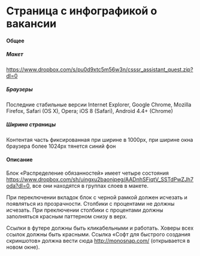 Страница с инфографикой о вакансии
=======================

#### Общее

##### Макет
https://www.dropbox.com/s/pu0d9xtc5m56w3n/csssr_assistant_quest.zip?dl=0
##### Браузеры 
Последние стабильные версии Internet Explorer, Google Chrome, Mozilla Firefox, Safari (OS X), Opera; iOS 8 (Safari), Android 4.4+ (Chrome)
##### Ширина страницы
Контентая часть фиксированная при ширине в 1000px, при ширине окна браузера более 1024px тянется синий фон
 
#### Описание
Блок «Распределение обязанностей» имеет четыре состояния https://www.dropbox.com/sh/uingxu2baonjpeg/AADnhSFiqtV_SSTdPwZJh7oda?dl=0, все они находятся в группах слоев в макете.



При переключении вкладок блок с черной рамкой должен исчезать и появляться из прозрачности. Столбики с процентами не должны исчезать. При преключении столбики с процентами должны заполняться красным паттерном снизу в верх.

Ссылки в футере должны быть кликабельными и работать. Ховеры всех ссылок должны быть красными. Ссылка «Софт для быстрого создания скриншотов» должна вести сюда http://monosnap.com/ (открывается в новом окне).
